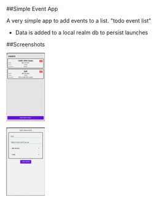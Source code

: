 ##Simple Event App

A very simple app to add events to a list. "todo event list"
- Data is added to a local realm db to persist launches

##Screenshots

<img src="ExampleHome.png"
     style="width: 100px;" />

<img src="ExampleInput.png"
     style="width: 100px;" />